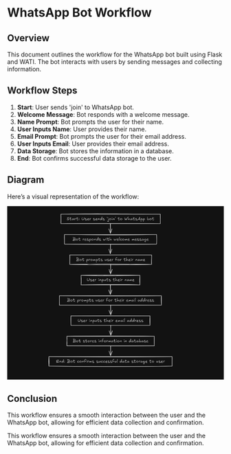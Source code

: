 # WhatsApp Bot Workflow

## Overview

This document outlines the workflow for the WhatsApp bot built using Flask and WATI. The bot interacts with users by sending messages and collecting information.

## Workflow Steps

1. **Start**: User sends 'join' to WhatsApp bot.
2. **Welcome Message**: Bot responds with a welcome message.
3. **Name Prompt**: Bot prompts the user for their name.
4. **User Inputs Name**: User provides their name.
5. **Email Prompt**: Bot prompts the user for their email address.
6. **User Inputs Email**: User provides their email address.
7. **Data Storage**: Bot stores the information in a database.
8. **End**: Bot confirms successful data storage to the user.

## Diagram

Here’s a visual representation of the workflow:

![WhatsApp Bot Workflow Diagram](images/whatsapp_bot_workflow.png)

## Conclusion

This workflow ensures a smooth interaction between the user and the WhatsApp bot, allowing for efficient data collection and confirmation.


This workflow ensures a smooth interaction between the user and the WhatsApp bot, allowing for efficient data collection and confirmation.

